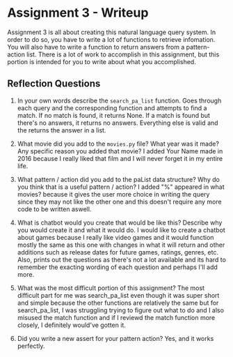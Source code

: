 # Assignment 3 - Writeup

Assignment 3 is all about creating this natural language query system.  In order to do so, you have to write a lot of functions to retrieve infomation.  You will also have to write a function to return answers from a pattern-action list.  There is a lot of work to accomplish in this assignment, but this portion is intended for you to write about what you accomplished.

## Reflection Questions
1. In your own words describe the `search_pa_list` function.
Goes through each query and the corresponding function and attempts to find a match. If no match is found, it returns None. If a match is found but there's no answers, it returns no answers. Everything else is valid and the returns the answer in a list.

2. What movie did you add to the `movies.py` file?  What year was it made? Any specific reason you added that movie?
I added Your Name made in 2016 because I really liked that film and I will never forget it in my entire life.

3. What pattern / action did you add to the paList data structure?  Why do you think that is a useful pattern / action?
I added "%" appeared in what movies? because it gives the user more choice in writing the query since they may not like the other one and this doesn't require any more code to be written aswell.

4. What is chatbot would you create that would be like this?  Describe why you would create it and what it would do.
I would like to create a chatbot about games because I really like video games and it would function mostly the same as this one with changes in what it will return and other additions such as release dates for future games, ratings, genres, etc. Also, prints out the questions as there's not a lot available and its hard to remember the exacting wording of each question and perhaps I'll add more.

5. What was the most difficult portion of this assignment?
The most difficult part for me was search_pa_list even though it was super short and simple because the other functions are relatively the same but for search_pa_list, I was struggling trying to figure out what to do and I also misused the match function and if I reviewd the match function more closely, I definitely would've gotten it.

6. Did you write a new assert for your pattern action?
Yes, and it works perfectly.


